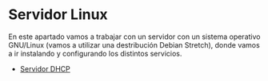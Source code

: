 # Servidor Linux

En este apartado vamos a trabajar con un servidor con un sistema operativo GNU/Linux (vamos a utilizar una destribución Debian Stretch), donde vamos a ir instalando y configurando los distintos servicios.

* [Servidor DHCP](dhcp/index.md)